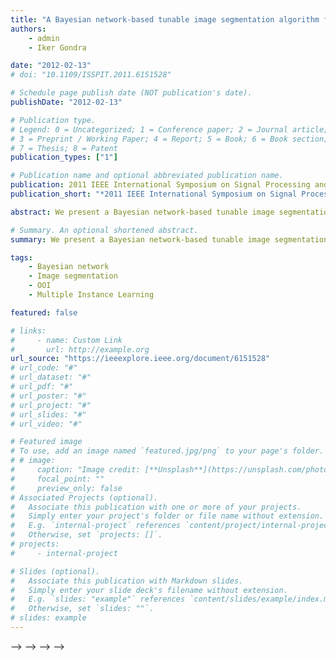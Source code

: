 ```yaml
---
title: "A Bayesian network-based tunable image segmentation algorithm for object recognition"
authors:
    - admin
    - Iker Gondra

date: "2012-02-13"
# doi: "10.1109/ISSPIT.2011.6151528"

# Schedule page publish date (NOT publication's date).
publishDate: "2012-02-13"

# Publication type.
# Legend: 0 = Uncategorized; 1 = Conference paper; 2 = Journal article;
# 3 = Preprint / Working Paper; 4 = Report; 5 = Book; 6 = Book section;
# 7 = Thesis; 8 = Patent
publication_types: ["1"]

# Publication name and optional abbreviated publication name.
publication: 2011 IEEE International Symposium on Signal Processing and Information Technology (ISSPIT)
publication_short: "*2011 IEEE International Symposium on Signal Processing and Information Technology (ISSPIT)*"

abstract: We present a Bayesian network-based tunable image segmentation algorithm that can be used to segment a particular object of interest (OOI). In tasks such as object recognition, semantically accurate segmentation of the OOI is a critical step. Due to the OOI consisting of different-looking fragments, traditional image segmentation algorithms that are based on the identification of homogeneous regions tend to oversegment. The algorithm presented in this paper uses Multiple Instance Learning to learn prototypical representations of each fragment of the OOI and a Bayesian network to learn the spatial relationships that exist among those fragments. The Bayesian network, as a probabilistic graphical model, in turn becomes evidence that is used for the process of semantically accurate segmentation of future instances of the OOI. The key contribution of this paper is the inclusion of domain-specific information in terms of spatial relationships as an input to a conventional Bayesian network structure learning algorithm. Preliminary results indicate that the proposed method improves segmentation performance.

# Summary. An optional shortened abstract.
summary: We present a Bayesian network-based tunable image segmentation algorithm that can be used to segment a particular object of interest (OOI). In tasks such as object recognition, semantically accurate segmentation of the OOI is a critical step. Due to the OOI consisting of different-looking fragments, traditional image segmentation algorithms that are based on the identification of homogeneous regions tend to oversegment. The algorithm presented in this paper uses Multiple Instance Learning to learn prototypical representations of each fragment of the OOI and a Bayesian network to learn the spatial relationships that exist among those fragments. The Bayesian network, as a probabilistic graphical model, in turn becomes evidence that is used for the process of semantically accurate segmentation of future instances of the OOI. The key contribution of this paper is the inclusion of domain-specific information in terms of spatial relationships as an input to a conventional Bayesian network structure learning algorithm. Preliminary results indicate that the proposed method improves segmentation performance.

tags:
    - Bayesian network
    - Image segmentation
    - OOI
    - Multiple Instance Learning

featured: false

# links:
#     - name: Custom Link
#       url: http://example.org
url_source: "https://ieeexplore.ieee.org/document/6151528"
# url_code: "#"
# url_dataset: "#"
# url_pdf: "#"
# url_poster: "#"
# url_project: "#"
# url_slides: "#"
# url_video: "#"

# Featured image
# To use, add an image named `featured.jpg/png` to your page's folder.
# # image:
#     caption: "Image credit: [**Unsplash**](https://unsplash.com/photos/pLCdAaMFLTE)"
#     focal_point: ""
#     preview_only: false
# Associated Projects (optional).
#   Associate this publication with one or more of your projects.
#   Simply enter your project's folder or file name without extension.
#   E.g. `internal-project` references `content/project/internal-project/index.md`.
#   Otherwise, set `projects: []`.
# projects:
#     - internal-project

# Slides (optional).
#   Associate this publication with Markdown slides.
#   Simply enter your slide deck's filename without extension.
#   E.g. `slides: "example"` references `content/slides/example/index.md`.
#   Otherwise, set `slides: ""`.
# slides: example
---
```


<!-- {{% callout note %}}
Click the _Cite_ button above to demo the feature to enable visitors to import publication metadata into their reference management software.
{{% /callout %}}

{{% callout note %}}
Create your slides in Markdown - click the _Slides_ button to check out the example.
{{% /callout %}}

Supplementary notes can be added here, including [code, math, and images](https://wowchemy.com/docs/writing-markdown-latex/). -->
<!-- {{% callout note %}}
Click the _Cite_ button above to demo the feature to enable visitors to import publication metadata into their reference management software.
{{% /callout %}}

{{% callout note %}}
Create your slides in Markdown - click the _Slides_ button to check out the example.
{{% /callout %}}

Supplementary notes can be added here, including [code, math, and images](https://wowchemy.com/docs/writing-markdown-latex/). -->
<!-- {{% callout note %}}
Click the _Cite_ button above to demo the feature to enable visitors to import publication metadata into their reference management software.
{{% /callout %}}

{{% callout note %}}
Create your slides in Markdown - click the _Slides_ button to check out the example.
{{% /callout %}}

Supplementary notes can be added here, including [code, math, and images](https://wowchemy.com/docs/writing-markdown-latex/). -->
<!-- {{% callout note %}}
Click the _Cite_ button above to demo the feature to enable visitors to import publication metadata into their reference management software.
{{% /callout %}}

{{% callout note %}}
Create your slides in Markdown - click the _Slides_ button to check out the example.
{{% /callout %}}

Supplementary notes can be added here, including [code, math, and images](https://wowchemy.com/docs/writing-markdown-latex/). -->
<!-- {{% callout note %}}
Click the _Cite_ button above to demo the feature to enable visitors to import publication metadata into their reference management software.
{{% /callout %}}

{{% callout note %}}
Create your slides in Markdown - click the _Slides_ button to check out the example.
{{% /callout %}}

Supplementary notes can be added here, including [code, math, and images](https://wowchemy.com/docs/writing-markdown-latex/). --> --> --> --> -->
